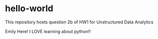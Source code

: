 # hello-world
This repository hosts question 2b of HW1 for Unstructured Data Analytics

Emily Here! I LOVE learning about python!!
